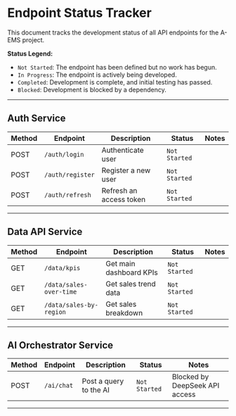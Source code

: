 # Endpoint Status Tracker

This document tracks the development status of all API endpoints for the A-EMS project.

**Status Legend:**

- `Not Started`: The endpoint has been defined but no work has begun.
- `In Progress`: The endpoint is actively being developed.
- `Completed`: Development is complete, and initial testing has passed.
- `Blocked`: Development is blocked by a dependency.

---

## Auth Service

| Method | Endpoint         | Description             | Status        | Notes |
| ------ | ---------------- | ----------------------- | ------------- | ----- |
| POST   | `/auth/login`    | Authenticate user       | `Not Started` |       |
| POST   | `/auth/register` | Register a new user     | `Not Started` |       |
| POST   | `/auth/refresh`  | Refresh an access token | `Not Started` |       |

---

## Data API Service

| Method | Endpoint                | Description             | Status        | Notes |
| ------ | ----------------------- | ----------------------- | ------------- | ----- |
| GET    | `/data/kpis`            | Get main dashboard KPIs | `Not Started` |       |
| GET    | `/data/sales-over-time` | Get sales trend data    | `Not Started` |       |
| GET    | `/data/sales-by-region` | Get sales breakdown     | `Not Started` |       |

---

## AI Orchestrator Service

| Method | Endpoint   | Description            | Status        | Notes                          |
| ------ | ---------- | ---------------------- | ------------- | ------------------------------ |
| POST   | `/ai/chat` | Post a query to the AI | `Not Started` | Blocked by DeepSeek API access |

---

